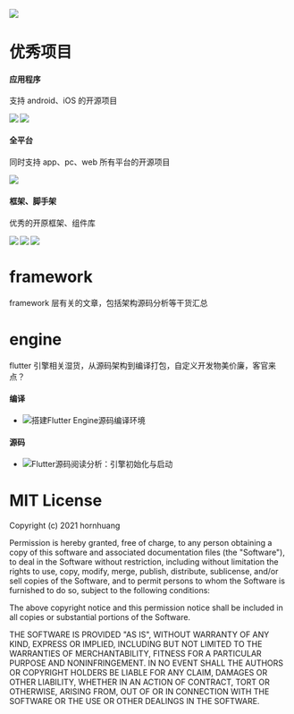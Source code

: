 ![](https://github.com/hornhuang/PictureRepository/blob/master/flutter_interviews/image_01.png)

# 优秀项目

#### 应用程序

支持 android、iOS 的开源项目

<div>
  <a href="https://github.com/simplezhli/flutter_deer">
    <img align="left" src="https://github-readme-stats.anuraghazra1.vercel.app/api/pin/?username=simplezhli&repo=flutter_deer&show_icons=true&title_color=ffffff&icon_color=79ff97&text_color=9f9f9f&bg_color=151515" />
  </a>
</div>

<div>
  <a href="https://github.com/CarGuo/gsy_github_app_flutter">
    <img align="left" src="https://github-readme-stats.anuraghazra1.vercel.app/api/pin/?username=CarGuo&repo=gsy_github_app_flutter&show_icons=true&title_color=ffffff&icon_color=79ff97&text_color=9f9f9f&bg_color=151515" />
  </a>
</div>

</br>

#### 全平台

同时支持 app、pc、web 所有平台的开源项目

<div>
  <a href="https://github.com/gskinnerTeam/flutter-folio">
    <img align="left" src="https://github-readme-stats.anuraghazra1.vercel.app/api/pin/?username=gskinnerTeam&repo=flutter-folio&show_icons=true&title_color=ffffff&icon_color=79ff97&text_color=9f9f9f&bg_color=151515" />
  </a>
</div>

</br>

#### 框架、脚手架

优秀的开原框架、组件库

<div>
  <a href="https://github.com/jonataslaw/getx">
    <img align="left" src="https://github-readme-stats.anuraghazra1.vercel.app/api/pin/?username=jonataslaw&repo=getx&show_icons=true&title_color=ffffff&icon_color=79ff97&text_color=9f9f9f&bg_color=151515" />
  </a>
</div>

<div>
  <a href="https://github.com/bytedance/flutter_ume">
    <img align="left" src="https://github-readme-stats.anuraghazra1.vercel.app/api/pin/?username=bytedance&repo=flutter_ume&show_icons=true&title_color=ffffff&icon_color=79ff97&text_color=9f9f9f&bg_color=151515" />
  </a>
</div>

<div>
  <a href="https://github.com/alibaba/flutter_boost">
    <img align="left" src="https://github-readme-stats.anuraghazra1.vercel.app/api/pin/?username=alibaba&repo=flutter_boost&show_icons=true&title_color=ffffff&icon_color=79ff97&text_color=9f9f9f&bg_color=151515" />
  </a>
</div>

</br>

# framework
framework 层有关的文章，包括架构源码分析等干货汇总

# engine
flutter 引擎相关湿货，从源码架构到编译打包，自定义开发物美价廉，客官来点？

#### 编译
- ![搭建Flutter Engine源码编译环境](http://gityuan.com/2019/08/03/flutter_engine_setup/)

#### 源码
- ![Flutter源码阅读分析：引擎初始化与启动](https://blog.csdn.net/dongzhong1990/article/details/105678124)

# MIT License

Copyright (c) 2021 hornhuang

Permission is hereby granted, free of charge, to any person obtaining a copy
of this software and associated documentation files (the "Software"), to deal
in the Software without restriction, including without limitation the rights
to use, copy, modify, merge, publish, distribute, sublicense, and/or sell
copies of the Software, and to permit persons to whom the Software is
furnished to do so, subject to the following conditions:

The above copyright notice and this permission notice shall be included in all
copies or substantial portions of the Software.

THE SOFTWARE IS PROVIDED "AS IS", WITHOUT WARRANTY OF ANY KIND, EXPRESS OR
IMPLIED, INCLUDING BUT NOT LIMITED TO THE WARRANTIES OF MERCHANTABILITY,
FITNESS FOR A PARTICULAR PURPOSE AND NONINFRINGEMENT. IN NO EVENT SHALL THE
AUTHORS OR COPYRIGHT HOLDERS BE LIABLE FOR ANY CLAIM, DAMAGES OR OTHER
LIABILITY, WHETHER IN AN ACTION OF CONTRACT, TORT OR OTHERWISE, ARISING FROM,
OUT OF OR IN CONNECTION WITH THE SOFTWARE OR THE USE OR OTHER DEALINGS IN THE
SOFTWARE.

